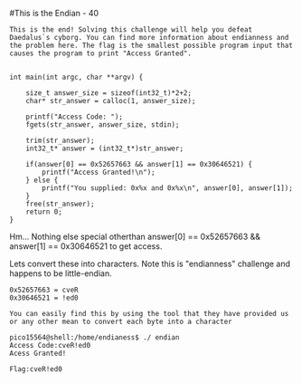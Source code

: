#This is the Endian - 40

```
This is the end! Solving this challenge will help you defeat Daedalus`s cyborg. You can find more information about endianness and the problem here. The flag is the smallest possible program input that causes the program to print "Access Granted".


int main(int argc, char **argv) {

    size_t answer_size = sizeof(int32_t)*2+2;
    char* str_answer = calloc(1, answer_size);

    printf("Access Code: ");
    fgets(str_answer, answer_size, stdin);

    trim(str_answer);
    int32_t* answer = (int32_t*)str_answer;

    if(answer[0] == 0x52657663 && answer[1] == 0x30646521) {
        printf("Access Granted!\n");
    } else {
        printf("You supplied: 0x%x and 0x%x\n", answer[0], answer[1]);
    }
    free(str_answer);
    return 0;
}
```

Hm... Nothing else special otherthan answer[0] == 0x52657663 && answer[1] == 0x30646521 to get access.

Lets convert these into characters. Note this is "endianness" challenge and happens to be little-endian.

```
0x52657663 = cveR
0x30646521 = !ed0

You can easily find this by using the tool that they have provided us or any other mean to convert each byte into a character

pico15564@shell:/home/endianess$ ./ endian
Access Code:cveR!ed0
Acess Granted! 

Flag:cveR!ed0
```
